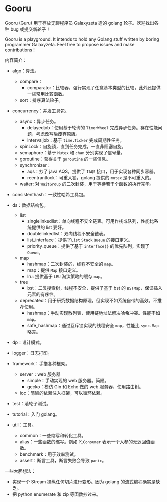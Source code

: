 # Gooru

Gooru (Guru) 用于存放无聊程序员 Galaxyzeta 造的 golang 轮子。欢迎找出各种 bug 或提交新轮子！

Gooru is a playground. It intends to hold any Golang stuff written by boring programmer Galaxyzeta. Feel free to propose issues and make contributions !

内容简介：
- algo：算法。
	- compare：
		- comparator：比较器，强行实现了任意基本类型的比较，此外还提供一些常用比较函数。
	- sort：排序算法轮子。
- concurrency：并发工具包。
	- async：异步任务。
		- delayedjob：使用基于轮询的 `TimerWheel` 完成异步任务。存在性能问题，考虑改写后废弃原版。
		- intervaljob：基于 `time.Ticker` 完成周期性任务。
	- spinLock：自旋锁，直到任务完成，一直非阻塞自旋。
	- semaphore：基于 `Mutex` 和 `chan` 分别实现了信号量。
	- goroutine：获得关于 `goroutine` 的一些信息。
	- synchronizer：
		- aqs：抄了 java AQS，提供了 `IAQS` 接口，用于实现各种同步容器。
		- reentrantlock：可重入锁，golang 提供的 `mutex` 是不可重入的。
	- waiter: 对 `WaitGroup` 的二次封装，用于等待若干个函数的执行完毕。
- consistenthash：一致性哈希工具包。
- ds：数据结构包。
	- list
		- singlelinkedlist：单向线程不安全链表。可用作栈或队列，性能比系统提供的 list 要好。
		- doublelinkedlist：双向线程不安全链表。
		- list_interface：提供了`List` `Stack` `Queue` 的接口定义。
		- priority_queue：提供了基于 `interface{}` 的优先队列，实现了 `Queue`。
	- map
		- hashmap：二次封装的，线程不安全的 `map`。
		- map：提供 `Map` 接口定义。
		- lru: 提供基于 `LRU` 淘汰策略的缓存 `map`。
	- tree
		- bst：二叉搜索树，线程不安全，提供了基于 bst 的 `BSTMap`，保证插入元素的有序性。
	- deprecated：用于研究数据结构原理，但实现不如系统自带的高效。不推荐使用。
		- hashmap：手动实现散列表，使用链地址法解决哈希冲突。性能不如 `map`。
		- safe_hashmap：通过互斥锁实现的线程安全 `map`，性能比 `sync.Map` 略差。
- dp：设计模式。

- logger：日志打印。
- framework：手撸各种框架。
	- server：web 服务器
		- simple：手动实现的 web 服务器。简陋。
		- gecko：模仿 Gin 和 Echo 做的 web 服务器，使用路由树。
	- ioc：简陋的依赖注入框架，可以循环依赖。
- test：滚轮子测试。
- tutorial：入门 golang。
- util：工具。
	- common：一些缩写和转化工具。
	- alias：一些函数的缩写。例如 `P1Consumer` 表示一个入参的无返回值函数。
	- benchmark：用于效率测试。
	- assert：断言工具，断言失败会导致 `panic`。

一些大胆想法：
- 实现一个 Stream 操纵任何切片进行变形。因为 golang 的流式编程确实是缺乏。
- 把 python enumerate 和 zip 等函数抄过来。